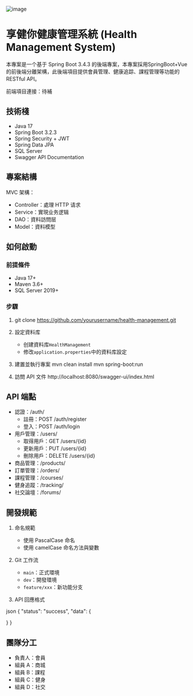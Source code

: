 ![image](https://github.com/user-attachments/assets/3beb153a-6824-4878-b2ee-f8f7d52293e3)

# 享健你健康管理系統 (Health Management System)

本專案是一个基于 Spring Boot 3.4.3 的後端專案，本專案採用SpringBoot+Vue的前後端分離架構，此後端項目提供會員管理、健康追踪、課程管理等功能的 RESTful API。

前端項目連接：待補

## 技術棧

- Java 17
- Spring Boot 3.2.3
- Spring Security + JWT
- Spring Data JPA
- SQL Server
- Swagger API Documentation

## 專案結構

MVC 架構：

- Controller：處理 HTTP 请求
- Service：實現业务逻辑
- DAO：資料訪問层
- Model：資料模型

## 如何啟動

### 前提條件

- Java 17+
- Maven 3.6+
- SQL Server 2019+

### 步驟

1.  git clone https://github.com/yourusername/health-management.git

2.  設定資料库

    - 创建資料库`HealthManagement`
    - 修改`application.properties`中的資料库設定

3.  建置並執行專案
    mvn clean install
    mvn spring-boot:run

4.  訪問 API 文件
    http://localhost:8080/swagger-ui/index.html

## API 端點

- 認證：/auth/
  - 註冊：POST /auth/register
  - 登入：POST /auth/login
- 用戶管理：/users/
  - 取得用戶：GET /users/{id}
  - 更新用戶：PUT /users/{id}
  - 刪除用戶：DELETE /users/{id}
- 商品管理：/products/
- 訂單管理：/orders/
- 課程管理：/courses/
- 健身追蹤：/tracking/
- 社交論壇：/forums/

## 開發規範

1. 命名規範

   - 使用 PascalCase 命名
   - 使用 camelCase 命名方法與變數

2. Git 工作流

   - `main`：正式環境
   - `dev`：開發環境
   - `feature/xxx`：新功能分支

3. API 回應格式

json
{
"status": "success",
"data": {

}
}

## 團隊分工

- 負責人：會員
- 組員 A：商城
- 組員 B：課程
- 組員 C：健身
- 組員 D：社交
